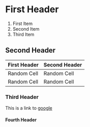 # First Header
1. First Item
2. Second Item
3. Third Item
## Second Header
| First Header | Second Header |
| ------------ | ------------- |
| Random Cell  | Random Cell   |
| Random Cell  | Random Cell   |
### Third Header
This is a link to [google](https://www.google.com/)
#### Fourth Header

